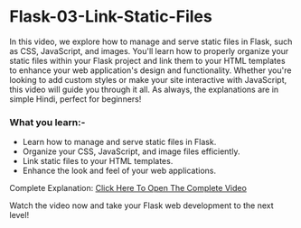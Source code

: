 # Flask-03-Link-Static-Files

In this video, we explore how to manage and serve static files in Flask, such as CSS, JavaScript, and images. You'll learn how to properly organize your static files within your Flask project and link them to your HTML templates to enhance your web application's design and functionality. Whether you're looking to add custom styles or make your site interactive with JavaScript, this video will guide you through it all. As always, the explanations are in simple Hindi, perfect for beginners!
### What you learn:-
- Learn how to manage and serve static files in Flask.
- Organize your CSS, JavaScript, and image files efficiently.
- Link static files to your HTML templates.
- Enhance the look and feel of your web applications.

Complete Explanation: [Click Here To Open The Complete Video](https://youtu.be/9K-Z3C_WAL8)

Watch the video now and take your Flask web development to the next level!
